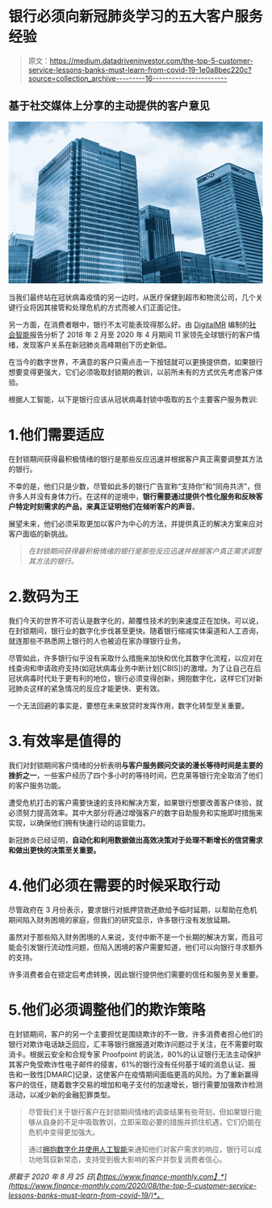 # 银行必须向新冠肺炎学习的五大客户服务经验

> 原文：<https://medium.datadriveninvestor.com/the-top-5-customer-service-lessons-banks-must-learn-from-covid-19-1e0a8bec220c?source=collection_archive---------16----------------------->

## 基于社交媒体上分享的主动提供的客户意见

![](img/63b943aa2d282a696fea032aa170be02.png)

当我们最终站在冠状病毒疫情的另一边时，从医疗保健到超市和物流公司，几个关键行业将因其接管和处理危机的方式而被人们正面记住。

另一方面，在消费者眼中，银行不太可能表现得那么好。由 [DigitalMR](http://digital-mr.com) 编制的[社会智能](https://www.digital-mr.com/blog/view/social-media-intelligence)报告分析了 2018 年 2 月至 2020 年 4 月期间 11 家领先全球银行的客户情绪，发现客户关系在新冠肺炎高峰期创下历史新低。

在当今的数字世界，不满意的客户只需点击一下按钮就可以更换提供商，如果银行想要变得更强大，它们必须吸取封锁期的教训，以前所未有的方式优先考虑客户体验。

根据人工智能，以下是银行应该从冠状病毒封锁中吸取的五个主要客户服务教训:

# 1.他们需要适应

在封锁期间获得最积极情绪的银行是那些反应迅速并根据客户真正需要调整其方法的银行。

不幸的是，他们只是少数，尽管如此多的银行广告宣称“支持你”和“同舟共济”，但许多人并没有身体力行。在这样的逆境中，**银行需要通过提供个性化服务和反映客户特定时刻需求的产品，来真正证明他们在倾听客户的声音**。

展望未来，他们必须采取更加以客户为中心的方法，并提供真正的解决方案来应对客户面临的新挑战。

> *在封锁期间获得最积极情绪的银行是那些反应迅速并根据客户真正需求调整其方法的银行。*

# 2.数码为王

我们今天的世界不可否认是数字化的，颠覆性技术的到来速度正在加快。可以说，在封锁期间，银行业的数字化步伐甚至更快。随着银行缩减实体渠道和人工咨询，就连那些不熟悉网上银行的人也被迫在家办理银行业务。

尽管如此，许多银行似乎没有采取什么措施来加快和优化其数字化流程，以应对在线查询和申请政府支持(如冠状病毒业务中断计划[CBIS])的激增。为了让自己在后冠状病毒时代处于更有利的地位，银行必须变得创新，拥抱数字化，这样它们对新冠肺炎这样的紧急情况的反应才能更快、更有效。

一个无法回避的事实是，要想在未来放贷时发挥作用，数字化转型至关重要。

# 3.有效率是值得的

我们对封锁期间客户情绪的分析表明**与客户服务顾问交谈的漫长等待时间是主要的挫折之一**，一些客户经历了四个多小时的等待时间，巴克莱等银行完全取消了他们的客户服务功能。

遭受危机打击的客户需要快速的支持和解决方案，如果银行想要改善客户体验，就必须努力提高效率。其中大部分将通过增强客户的数字自助服务和实施即时措施来实现，以确保他们拥有快速行动的运营能力。

新冠肺炎已经证明，**自动化和利用数据做出高效决策对于处理不断增长的信贷需求和做出更快的决策至关重要。**

# 4.他们必须在需要的时候采取行动

尽管政府在 3 月份表示，要求银行对抵押贷款还款给予临时延期，以帮助在危机期间陷入财务困境的家庭，但我们的研究显示，许多银行没有发放延期。

虽然对于那些陷入财务困境的人来说，支付中断不是一个长期的解决方案，而且可能会引发银行流动性问题，但陷入困境的客户需要知道，他们可以向银行寻求额外的支持。

许多消费者会在锁定后考虑转换，因此银行提供他们需要的信任和服务至关重要。

# 5.他们必须调整他们的欺诈策略

在封锁期间，客户的另一个主要担忧是围绕欺诈的不一致，许多消费者担心他们的银行对欺诈电话缺乏回应，汇丰等银行据报道对欺诈问题过于关注，在不需要时取消卡。根据云安全和合规专家 Proofpoint 的说法，80%的认证银行无法主动保护其客户免受欺诈性电子邮件的侵害，61%的银行没有任何基于域的消息认证、报告和一致性[DMARC]记录，这使客户在疫情期间面临更高的风险。为了重新赢得客户的信任，随着数字交易的增加和电子支付的加速增长，银行需要加强欺诈检测活动，以减少新的金融犯罪类型。

> 尽管我们关于银行客户在封锁期间情绪的调查结果有些苛刻，但如果银行能够从自身的不足中吸取教训，立即采取必要的措施并抓住机遇，它们仍能在危机中变得更加强大。
> 
> 通过[拥抱数字化并使用人工智能](https://www.digital-mr.com/blog/view/have-banks-discovered-value-social-intelligence-yet)来通知他们对客户需求的响应，银行可以成功地驾驭新常态，支持受到极大影响的客户并恢复消费者信心。

*原载于 2020 年 8 月 25 日*[*【https://www.finance-monthly.com】*](https://www.finance-monthly.com/2020/08/the-top-5-customer-service-lessons-banks-must-learn-from-covid-19/)*。*